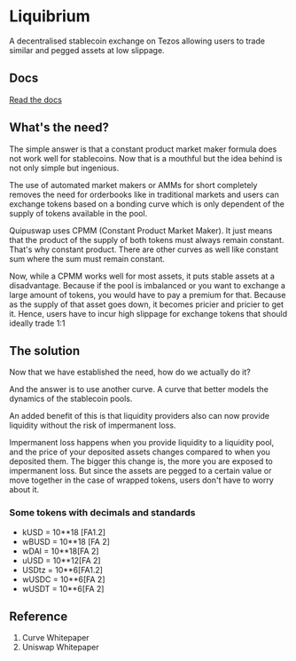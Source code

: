# Liquibrium

A decentralised stablecoin exchange on Tezos allowing users to trade similar and pegged assets at low slippage.

## Docs

[Read the docs](./docs/README.md)

## What's the need?

The simple answer is that a constant product market maker formula does not work well for stablecoins. Now that is a mouthful but the idea behind is not only simple but ingenious.

The use of automated market makers or AMMs for short completely removes the need for orderbooks like in traditional markets and users can exchange tokens based on a bonding curve which is only dependent of the supply of tokens available in the pool.

Quipuswap uses CPMM (Constant Product Market Maker). It just means that the product of the supply of both tokens must always remain constant. That's why constant product. There are other curves as well like constant sum where the sum must remain constant.

Now, while a CPMM works well for most assets, it puts stable assets at a disadvantage. Because if the pool is imbalanced or you want to exchange a large amount of tokens, you would have to pay a premium for that. Because as the supply of that asset goes down, it becomes pricier and pricier to get it. Hence, users have to incur high slippage for exchange tokens that should ideally trade 1:1

## The solution

Now that we have established the need, how do we actually do it?

And the answer is to use another curve. A curve that better models the dynamics of the stablecoin pools.

An added benefit of this is that liquidity providers also can now provide liquidity without the risk of impermanent loss.

Impermanent loss happens when you provide liquidity to a liquidity pool, and the price of your deposited assets changes compared to when you deposited them. The bigger this change is, the more you are exposed to impermanent loss. But since the assets are pegged to a certain value or move together in the case of wrapped tokens, users don't have to worry about it.

### Some tokens with decimals and standards

- kUSD = 10\*\*18 [FA1.2]
- wBUSD = 10\*\*18 [FA 2]
- wDAI = 10\*\*18[FA 2]
- uUSD = 10\*\*12[FA 2]
- USDtz = 10\*\*6[FA1.2]
- wUSDC = 10\*\*6[FA 2]
- wUSDT = 10\*\*6[FA 2]

## Reference

1. Curve Whitepaper
2. Uniswap Whitepaper
